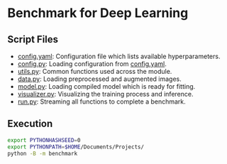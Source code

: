 # Benchmark for Deep Learning

## Script Files

- [config.yaml](config.yaml): Configuration file which lists available hyperparameters.
- [config.py](config.py): Loading configuration from [config.yaml](config.yaml).
- [utils.py](utils.py): Common functions used across the module.
- [data.py](data.py): Loading preprocessed and augmented images.
- [model.py](model.py): Loading compiled model which is ready for fitting.
- [visualizer.py](visualizer.py): Visualizing the training process and inference.
- [run.py](run.py): Streaming all functions to complete a benchmark.

## Execution

```bash
export PYTHONHASHSEED=0
export PYTHONPATH=$HOME/Documents/Projects/
python -B -m benchmark
```
